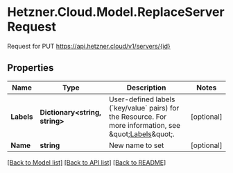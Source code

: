 # Hetzner.Cloud.Model.ReplaceServerRequest
Request for PUT https://api.hetzner.cloud/v1/servers/{id}

## Properties

Name | Type | Description | Notes
------------ | ------------- | ------------- | -------------
**Labels** | **Dictionary&lt;string, string&gt;** | User-defined labels (&#x60;key/value&#x60; pairs) for the Resource. For more information, see \&quot;[Labels](#labels)\&quot;.  | [optional] 
**Name** | **string** | New name to set | [optional] 

[[Back to Model list]](../../README.md#documentation-for-models) [[Back to API list]](../../README.md#documentation-for-api-endpoints) [[Back to README]](../../README.md)

